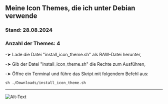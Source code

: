 ## Meine Icon Themes, die ich unter Debian verwende  
  
### Stand: 28.08.2024  
### Anzahl der Themes: 4  
  
  
-➤ Lade die Datei "install_icon_theme.sh" als RAW-Datei herunter,  
  
-➤ Gib der Datei "install_icon_theme.sh" die Rechte zum Ausführen,  
  
-➤ Öffne ein Terminal und führe das Skript mit folgendem Befehl aus:  
  
```sh ./Downloads/install_icon_theme.sh```  

  -------------------------------------------------------------------------------------------

<img src="/preview/preview_MDP_FullHD_BallGlassArt.jpg" alt="Alt-Text" title="MDP_FullHD_BallGlassArt" />

